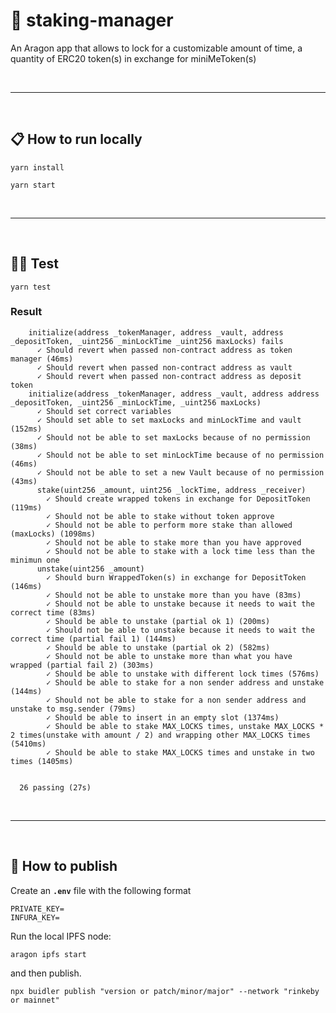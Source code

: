 # :crystal_ball: staking-manager

An Aragon app that allows to lock for a customizable amount of time, a quantity of ERC20 token(s) in exchange for miniMeToken(s)

&nbsp;

***

&nbsp;

## :clipboard: How to run locally

```
yarn install
```

```
yarn start
```

&nbsp;

***

&nbsp;

## :guardsman: Test

```
yarn test
```

### Result

```
    initialize(address _tokenManager, address _vault, address _depositToken, _uint256 _minLockTime _uint256 maxLocks) fails
      ✓ Should revert when passed non-contract address as token manager (46ms)
      ✓ Should revert when passed non-contract address as vault
      ✓ Should revert when passed non-contract address as deposit token
    initialize(address _tokenManager, address _vault, address address _depositToken, _uint256 _minLockTime, _uint256 maxLocks)
      ✓ Should set correct variables
      ✓ Should set able to set maxLocks and minLockTime and vault (152ms)
      ✓ Should not be able to set maxLocks because of no permission (38ms)
      ✓ Should not be able to set minLockTime because of no permission (46ms)
      ✓ Should not be able to set a new Vault because of no permission (43ms)
      stake(uint256 _amount, uint256 _lockTime, address _receiver)
        ✓ Should create wrapped tokens in exchange for DepositToken (119ms)
        ✓ Should not be able to stake without token approve
        ✓ Should not be able to perform more stake than allowed (maxLocks) (1098ms)
        ✓ Should not be able to stake more than you have approved
        ✓ Should not be able to stake with a lock time less than the minimun one
      unstake(uint256 _amount)
        ✓ Should burn WrappedToken(s) in exchange for DepositToken (146ms)
        ✓ Should not be able to unstake more than you have (83ms)
        ✓ Should not be able to unstake because it needs to wait the correct time (83ms)
        ✓ Should be able to unstake (partial ok 1) (200ms)
        ✓ Should not be able to unstake because it needs to wait the correct time (partial fail 1) (144ms)
        ✓ Should be able to unstake (partial ok 2) (582ms)
        ✓ Should not be able to unstake more than what you have wrapped (partial fail 2) (303ms)
        ✓ Should be able to unstake with different lock times (576ms)
        ✓ Should be able to stake for a non sender address and unstake (144ms)
        ✓ Should not be able to stake for a non sender address and unstake to msg.sender (79ms)
        ✓ Should be able to insert in an empty slot (1374ms)
        ✓ Should be able to stake MAX_LOCKS times, unstake MAX_LOCKS * 2 times(unstake with amount / 2) and wrapping other MAX_LOCKS times (5410ms)
        ✓ Should be able to stake MAX_LOCKS times and unstake in two times (1405ms)


  26 passing (27s)
```

&nbsp;

***

&nbsp;

## :rocket: How to publish

Create an __`.env`__ file with the following format

```
PRIVATE_KEY=
INFURA_KEY=
```

Run the local IPFS node:

```
aragon ipfs start
```

and then publish.

```
npx buidler publish "version or patch/minor/major" --network "rinkeby or mainnet"
```